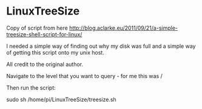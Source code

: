 # LinuxTreeSize
Copy of script from here http://blog.aclarke.eu/2011/09/21/a-simple-treesize-shell-script-for-linux/ 

I needed a simple way of finding out why my disk was full and a simple way of getting this script onto my unix host.

All credit to the original author.

Navigate to the level that you want to query - for me this was /

Then run the script:

sudo sh /home/pi/LinuxTreeSize/treesize.sh
